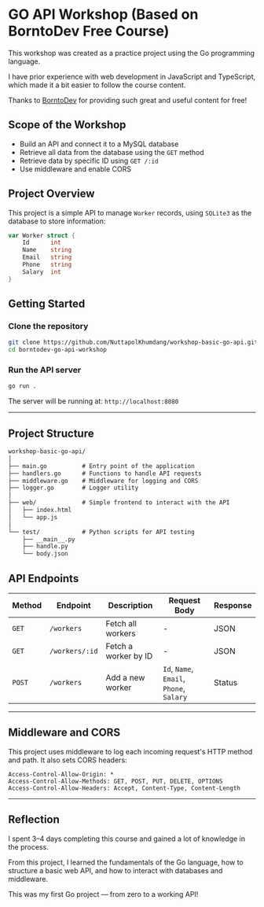 # GO API Workshop (Based on BorntoDev Free Course)

This workshop was created as a practice project using the Go programming language.

I have prior experience with web development in JavaScript and TypeScript, which made it a bit easier to follow the course content.

Thanks to [BorntoDev](https://www.youtube.com/watch?v=fjEB75Xotxc) for providing such great and useful content for free!

## Scope of the Workshop

- Build an API and connect it to a MySQL database
- Retrieve all data from the database using the `GET` method
- Retrieve data by specific ID using `GET /:id`
- Use middleware and enable CORS

## Project Overview

This project is a simple API to manage `Worker` records, using `SQLite3` as the database to store information:

```go
var Worker struct {
    Id      int
    Name    string
    Email   string
    Phone   string
    Salary  int
}
````
## Getting Started

### Clone the repository

```bash
git clone https://github.com/NuttapolKhumdang/workshop-basic-go-api.git
cd borntodev-go-api-workshop
```

### Run the API server

```bash
go run .
```

The server will be running at: `http://localhost:8080`

---

## Project Structure

```txt
workshop-basic-go-api/
│
├── main.go          # Entry point of the application
├── handlers.go      # Functions to handle API requests
├── middleware.go    # Middleware for logging and CORS
├── logger.go        # Logger utility
│
├── web/             # Simple frontend to interact with the API
│   ├── index.html
│   └── app.js
│
└── test/            # Python scripts for API testing
    ├── __main__.py
    ├── handle.py
    └── body.json
```

## API Endpoints

| Method | Endpoint       | Description          | Request Body                             | Response |
| ------ | -------------- | -------------------- | ---------------------------------------- | -------- |
| `GET`  | `/workers`     | Fetch all workers    | -                                        | JSON     |
| `GET`  | `/workers/:id` | Fetch a worker by ID | -                                        | JSON     |
| `POST` | `/workers`     | Add a new worker     | `Id`, `Name`, `Email`, `Phone`, `Salary` | Status   |

---

## Middleware and CORS

This project uses middleware to log each incoming request's HTTP method and path. It also sets CORS headers:

```http
Access-Control-Allow-Origin: *
Access-Control-Allow-Methods: GET, POST, PUT, DELETE, OPTIONS
Access-Control-Allow-Headers: Accept, Content-Type, Content-Length
```

---

## Reflection

I spent 3–4 days completing this course and gained a lot of knowledge in the process.

From this project, I learned the fundamentals of the Go language, how to structure a basic web API, and how to interact with databases and middleware.

This was my first Go project — from zero to a working API!
